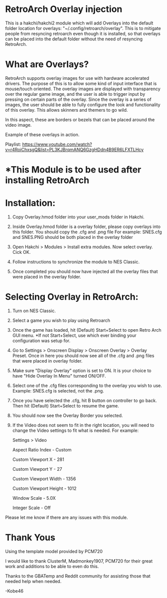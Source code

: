 # RetroArch Overlay injection

This is a hakchi/hakchi2 module which will add Overlays into the default folder location for overlays:
"~/.config/retroarch/overlay". This is to mitigate people from resyncing retroarch even though it is installed, so that overlays can be placed into the default folder without the need of resyncing RetroArch.

# What are Overlays?


RetroArch supports overlay images for use with hardware accelerated drivers. The purpose of this is to allow some kind of input interface that is mouse/touch oriented.
The overlay images are displayed with transparency over the regular game image, and the user is able to trigger input by pressing on certain parts of the overlay.
Since the overlay is a series of images, the user should be able to fully configure the look and functionality of this overlay. This allows skinners and themers to go wild.

In this aspect, these are borders or bezels that can be placed around the video image.

Example of these overlays in action.

Playlist:
https://www.youtube.com/watch?v=r4RoiChxsgQ&list=PL3KJBrqmANQ6GzgHDdn4B9ER6LFXTLHcy



# *This Module is to be used after installing RetroArch

# Installation:

1.	Copy Overlay.hmod folder into your user_mods folder in Hakchi.
		
2.	Inside Overlay.hmod folder is a overlay folder, please copy overlays into this folder. You should copy the .cfg and .png file
		For example: SNES.cfg and SNES.PNG should be both placed in the overlay folder
	
3.	Open Hakchi > Modules > Install extra modules. Now select overlay. Cick OK.
		
4.	Follow instructions to synchronize the module to NES Classic.
		
5.	Once completed you should now have injected all the overlay files that were placed in the overlay folder.


# Selecting Overlay in RetroArch:
		
1.  Turn on NES Classic.

2.  Select a game you wish to play using Retroarch

3.  Once the game has loaded, hit (Default) Start+Select to open Retro Arch GUI menu. *If not Start+Select, use which ever binding your configuration was setup for.

4.  Go to Settings > Onscreen Display > Onscreen Overlay > Overlay Preset. Once in here you should now see all of the .cfg and .png files that were placed in overlay folder.

5.  Make sure "Display Overlay" option is set to ON. It is your choice to have "Hide Overlay In Menu" turned ON/OFF.

6.  Select one of the .cfg files corresponding to the overlay you wish to use. Example: SNES.cfg is selected, not the .png.

7.  Once you have selected the .cfg, hit B button on controller to go back. Then hit (Default) Start+Select to resume the game.

8.  You should now see the Overlay Border you selected.

9.  If the Video does not seem to fit in the right location, you will need to change the Video settings to fit what is needed.
For example: 

      Settings > Video

      Aspect Ratio Index - Custom

      Custom Viewport X - 281

      Custom Viewport Y - 27

      Custom Viewport Width - 1356

      Custom Viewport Height - 1012

      Window Scale - 5.0X

      Integer Scale - Off

Please let me know if there are any issues with this module.


# Thank Yous

Using the template model provided by PCM720

I would like to thank ClusterM, Madmonkey1907, PCM720 for their great work and additions to be able to even do this.

Thanks to the GBATemp and Reddit community for assisting those that needed help when needed.

-Kobe46
